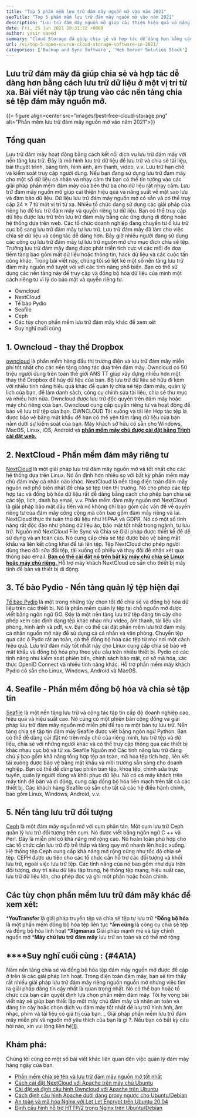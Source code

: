 ```yaml
---
title: "Top 5 phần mềm lưu trữ đám mây nguồn mở vào năm 2021" 
seoTitle: "Top 5 phần mềm lưu trữ đám mây nguồn mở vào năm 2021" 
description: "Lưu trữ đám mây nguồn mở giúp cải thiện hiệu quả và năng suất về mặt sao lưu và đảm bảo dữ liệu. Bài viết này tập trung vào các ứng dụng lưu trữ đám mây tốt nhất" 
date: Fri, 25 Jun 2021 10:31:32 +0000
author: yasir saeed
summary: "Cloud Storage đã giúp chia sẻ và hợp tác dễ dàng hơn bằng cách lưu trữ dữ liệu ở một vị trí từ xa. Bài viết này tập trung vào các nền tảng chia sẻ tệp đám mây nguồn mở." 
url: /vi/top-5-open-source-cloud-storage-software-in-2021/
categories: ['Backup and Sync Software', 'Web Server Solution Stack']
---
```


## Lưu trữ đám mây đã giúp chia sẻ và hợp tác dễ dàng hơn bằng cách lưu trữ dữ liệu ở một vị trí từ xa. Bài viết này tập trung vào các nền tảng chia sẻ tệp đám mây nguồn mở.

{{< figure align=center src="images/best-free-cloud-storage.png" alt="Phần mềm lưu trữ đám mây nguồn mở vào năm 2021">}}


## **Tổng quan**
Lưu trữ đám mây hoạt động bằng cách kết nối dịch vụ lưu trữ đám mây với nền tảng lưu trữ. Đây là mô hình lưu trữ dữ liệu để lưu trữ và chia sẻ tài liệu, bài thuyết trình, bảng tính, hình ảnh, âm thanh, video, v.v. Lưu trữ hạn chế và kiểm soát truy cập người dùng. Nếu bạn đang sử dụng lưu trữ đám mây cho một số dữ liệu cá nhân và nhạy cảm thì bạn có thể tin tưởng vào các giải pháp phần mềm đám mây của bên thứ ba cho dữ liệu rất nhạy cảm. Lưu trữ đám mây nguồn mở giúp cải thiện hiệu quả và năng suất về mặt sao lưu và đảm bảo dữ liệu.
Dữ liệu lưu trữ đám mây nguồn mở có sẵn và có thể truy cập 24 × 7 từ một vị trí từ xa. Nhiều tổ chức đang sử dụng các giải pháp của riêng họ để lưu trữ đám mây và quyền riêng tư dữ liệu. Bạn có thể truy cập dữ liệu được lưu trữ trên lưu trữ đám mây bằng các ứng dụng di động hoặc hệ thống dựa trên web. Các tổ chức doanh nghiệp đang chuyển từ ổ lưu trữ cục bộ sang lưu trữ đám mây tự lưu trữ. Lưu trữ đám mây đã làm cho việc chia sẻ dữ liệu và cộng tác dễ dàng hơn. Bây giờ nhiều người đang sử dụng các công cụ lưu trữ đám mây tự lưu trữ nguồn mở cho mục đích chia sẻ tệp. Trường lưu trữ đám mây đang được phát triển tích cực vì các mối đe dọa tiềm tàng bao gồm mất dữ liệu hoặc thông tin, hack dữ liệu và các cuộc tấn công khác.
Trong bài viết này, chúng tôi sẽ liệt kê một số nền tảng lưu trữ đám mây nguồn mở tuyệt vời với các tính năng phổ biến. Bạn có thể sử dụng các nền tảng này để truy cập và đồng bộ hóa dữ liệu của mình một cách riêng tư vì lý do bảo mật và quyền riêng tư.
  * Owncloud
  * NextCloud
  * Tế ​​bào Pydio
  * Seafile
  * Ceph
  * Các tùy chọn phần mềm lưu trữ đám mây khác để xem xét
  * Suy nghĩ cuối cùng

## 1. Owncloud - thay thế Dropbox
[owncloud][1] là phần mềm hàng đầu thị trường điện và lưu trữ đám mây miễn phí tốt nhất cho các nền tảng cộng tác dựa trên đám mây. Owncloud có 50 triệu người dùng trên toàn thế giới ANS TT giúp xây dựng nhiều hơn một thay thế Dropbox để hủy dữ liệu của bạn. Bộ lưu trữ dữ liệu sở hữu đi kèm với nhiều tính năng hiệu quả khác để quản lý chia sẻ tệp đám mây, quản lý lịch của bạn, để làm danh sách, công cụ chỉnh sửa tài liệu, chia sẻ thư mục và nhiều hơn nữa. Owncloud được lưu trữ độc quyền trên đám mây hoặc máy chủ riêng của bạn. Owncloud cung cấp quyền riêng tư và hoạt động để bảo vệ lưu trữ tệp của bạn. OWNCLOUD Tải xuống và tải lên Hợp tác tệp là được bảo vệ bằng mật khẩu để bạn có thể yên tâm rằng dữ liệu của bạn nằm dưới sự kiểm soát của bạn.
Máy khách sở hữu có sẵn cho Windows, MacOS, Linux, iOS, Android và [**phần mềm máy chủ được cài đặt bằng Trình cài đặt web.** ][2]

## 2. NextCloud - Phần mềm đám mây riêng tư
[NextCloud][3] là một giải pháp lưu trữ đám mây nguồn mở và tốt nhất cho các hệ thống dựa trên Linux. Nó ổn định hơn nhiều so với bất kỳ phần mềm máy chủ đám mây cá nhân nào khác. NextCloud là nền tảng điện toán đám mây nguồn mở phổ biến nhất để chia sẻ tệp trên thị trường. Nó cho phép các tệp hợp tác và đồng bộ hóa dữ liệu rất dễ dàng bằng cách cho phép bạn chia sẻ các tệp, lịch, danh bạ email, v.v. Phần mềm đám mây nguồn mở NextCloud là giải pháp bảo mật đầu tiên và nó không chỉ bao gồm các vấn đề về quyền riêng tư của đám mây công cộng mà còn bao gồm đám mây riêng và lai. NextCloud thực thi tuân thủ dữ liệu như HIPAA và GDPR.
Nó có một số tính năng rất độc đáo như phòng dữ liệu ảo, bảo mật tốt nhất trong ngành, tự lưu trữ. Nguồn mở NextCloud File Sync và Chia sẻ Giải pháp được thiết kế để dễ sử dụng và an toàn cao. Nó cung cấp chia sẻ tệp được bảo vệ bằng mật khẩu và liên kết công khai để tải lên tệp. Tệp NextCloud cho phép người dùng theo dõi sửa đổi tệp, tải xuống cổ phiếu và thay đổi để nhận xét qua thông báo email. [**Bạn có thể cài đặt nó trên bất kỳ máy chủ chia sẻ Linux hoặc máy chủ riêng.** ][4]
Hỗ trợ máy khách NextCloud có sẵn cho thiết bị máy tính để bàn và thiết bị di động.

## 3. Tế bào Pydio - Nền tảng quản lý tệp hiện đại
[Tế bào Pydio][5] là một trong những tùy chọn tốt để chia sẻ và đồng bộ hóa dữ liệu trên các thiết bị. Nó là phần mềm quản lý tệp tại chỗ nguồn mở được viết bằng ngôn ngữ GO. Đây là một nền tảng lưu trữ tệp đáng tin cậy cho phép xem các định dạng tệp khác nhau như video, âm thanh, tài liệu văn phòng, hình ảnh và pdf, v.v. Bạn có thể cài đặt phần mềm lưu trữ đám mây cá nhân nguồn mở này để sử dụng cả cá nhân và văn phòng. Chuyển tệp qua các ô Pydo rất an toàn, có thể đồng bộ hóa các tệp từ mọi nơi một cách hiệu quả. Lưu trữ đám mây tốt nhất này cho Linux cung cấp chia sẻ bảo vệ mật khẩu và đồng bộ hóa phụ theo yêu cầu trên nhiều thiết bị. Pydio có các tính năng như kiểm soát phiên bản, chính sách bảo mật, cơ sở mã hóa, xác thực OpenID Connect và nhiều tính năng khác.
Hỗ trợ phần mềm máy khách Pydio có sẵn cho Linux, Windows, Android và MacOS.

## 4. Seafile - Phần mềm đồng bộ hóa và chia sẻ tập tin
[Seafile][6] là một nền tảng lưu trữ và cộng tác tập tin cấp độ doanh nghiệp cao, hiệu quả và hiệu suất cao. Nó cũng có một phiên bản cộng đồng và giải pháp lưu trữ đám mây nguồn mở miễn phí để tạo ra một bản tự lưu trữ. Nền tảng chia sẻ tập tin đám mây Seafile được viết bằng ngôn ngữ Python.
Bạn có thể dễ dàng cài đặt nó trên máy chủ của riêng mình, lưu trữ tệp và dữ liệu, chia sẻ với những người khác và có thể truy cập thông qua các thiết bị khác nhau cục bộ và từ xa. Seafile Nguồn mở Các tính năng lưu trữ đáng chú ý bao gồm khả năng tổng hợp tệp an toàn, mã hóa tệp tích hợp, liên kết tải xuống được bảo vệ bằng mật khẩu và môi trường sẵn sàng cho doanh nghiệp. Bạn có thể dễ dàng tạo phiên bản tệp, khóa tệp, chỉnh sửa trực tuyến, quản lý người dùng và khôi phục dữ liệu. Nó có cả máy khách trên máy tính để bàn và di động, cung cấp đồng bộ hóa liền mạch trên tất cả các thiết bị.
Các khách hàng Seafile có sẵn cho tất cả các hệ điều hành chính, bao gồm Linux, Windows, Android, v.v.

## 5. Nền tảng lưu trữ đối tượng
[Ceph][7] là một đám mây nguồn mở với cụm phân tán. Một cụm lưu trữ Ceph quản lý lưu trữ đối tượng trên cụm. Nó được viết bằng ngôn ngữ C ++ và Perl. Đây là miễn phí có khả năng mở rộng cao. Nó hoàn toàn phù hợp cho các tổ chức cần lưu trữ độ trễ thấp và tăng quy mô nhanh lên hoặc xuống. Hệ thống tệp Ceph cung cấp khả năng mở rộng cũng như tốc độ chia sẻ tệp. CEPH được ưu tiên cho các tổ chức cần hỗ trợ các đối tượng và khối lưu trữ, ngoài việc lưu trữ tệp.
Các tính năng của nó bao gồm như dựa trên đối tượng, duy trì siêu dữ liệu tập trung, hệ thống tệp mạng, hiệu suất cao, lưu trữ dữ liệu lớn, cho phép đọc và ghi một phần hoặc hoàn chỉnh.

## Các tùy chọn phần mềm lưu trữ đám mây khác để xem xét:
  ***YouTransfer**  là giải pháp truyền tệp và chia sẻ tệp tự lưu trữ
  ***Đồng bộ hóa**  là một phần mềm đồng bộ hóa tệp liên tục
  ***ấm cúng**  là công cụ chia sẻ tệp và đồng bộ hóa linh hoạt
  ***Xigmanas**  Giải pháp mạnh mẽ và tùy chỉnh nguồn mở
  ***Máy chủ lưu trữ đám mây**  lưu trữ an toàn và có thể mở rộng

## ****Suy nghĩ cuối cùng **:** {#4A1A}
Năm nền tảng chia sẻ và đồng bộ hóa tệp đám mây nguồn mở được đề cập ở trên là các giải pháp linh hoạt. Trong điện toán đám mây, bạn sẽ tìm thấy rất nhiều giải pháp lưu trữ đám mây riêng nguồn nguồn mở nhưng việc tìm ra giải pháp đáng tin cậy nhất là quan trọng nhất. Nó có thể bạn hoặc tổ chức của bạn cần quyết định lựa chọn phần mềm đám mây. Tôi hy vọng bài viết này sẽ giúp bạn thiết lập một máy chủ đám mây cá nhân an toàn và đáng tin cậy hoặc chọn dịch vụ đám mây tốt nhất để lưu trữ hình ảnh, âm nhạc, phim và tài liệu có giá trị của bạn.
_ Giải pháp phần mềm lưu trữ đám mây miễn phí và nguồn mở yêu thích của bạn là gì ?. Nếu bạn có bất kỳ câu hỏi nào, xin vui lòng liên hệ][8].

## Khám phá:
Chúng tôi cũng có một số bài viết khác liên quan đến việc quản lý đám mây hàng ngày của bạn.
  * [Phần mềm chia sẻ tệp và lưu trữ đám mây nguồn mở tốt nhất][9]
  * [Cách cài đặt NextCloud với Apache trên máy chủ Ubuntu][4]
  * [Cài đặt và định cấu hình Owncloud với Apache trên Ubuntu][2]
  * [Cách định cấu hình Apache dưới dạng proxy ngược cho Ubuntu/Debian][10]
  * [An toàn và mã hóa Nginx với Let Let Encrypt trên Ubuntu 20.04][11]
  * [Định cấu hình hỗ trợ HTTP/2 trong Nginx trên Ubuntu/Debian][12]

  
[1]: https://owncloud.com/
[2]: https://blog.containerize.com/backup-and-sync-software/how-to-install-and-configure-owncloud-with-apache-on-ubuntu/
[3]: https://nextcloud.com/
[4]: https://blog.containerize.com/backup-and-sync-software/how-to-install-nextcloud-with-apache-on-ubuntu-server/
[5]: https://pydio.com/
[6]: https://www.seafile.com/
[7]: https://ceph.io/en/
[8]: mailto:yasir.saeed@aspose.com
[9]: https://products.containerize.com/backup-and-sync/
[10]: https://blog.containerize.com/web-server-solution-stack/how-to-configure-apache-as-a-reverse-proxy-for-ubuntudebian/
[11]: https://blog.containerize.com/web-server-solution-stack/how-to-secure-nginx-with-letsencrypt-on-ubuntu-20-04/
[12]: https://blog.containerize.com/web-server-solution-stack/how-to-configure-http2-support-in-nginx-on-ubuntudebian/
